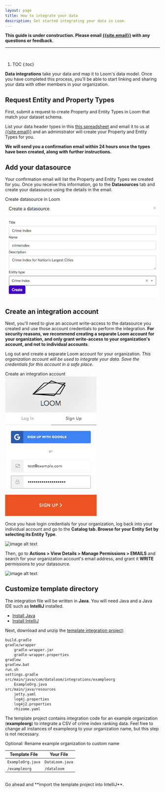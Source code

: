 ```yaml
---
layout: page
title: How to integrate your data
description: Get started integrating your data in Loom.
---
```

**This guide is under construction. Please email [{{site.email}}](mailto:{{site.email}}) with any questions or feedback.**

<hr><br>

1. TOC
{:toc}

**Data integrations** take your data and map it to Loom's data model. Once you have completed this process, you'll be able to start linking and sharing your data with other members in your organization.

## Request Entity and Property Types

First, submit a request to create Property and Entity Types in Loom that match your dataset schema.

List your data header types in this [this spreadsheet](/files/DatasetColumnHeaderSubmission.xlsx) and email it to us at [{{site.email}}](mailto:{{site.email}}) and an administrator will create your Property and Entity Types for you.

**We will send you a confirmation email within 24 hours once the types have been created, along with further instructions.**

## Add your datasource
Your confirmation email will list the Property and Entity Types we created for you. Once you receive this information, go to the **Datasources** tab and create your datasource using the details in the email.

<div class="flex-container">
  <div class="item">
  <div class="caption">Create datasource in Loom</div>
  <img src="/assets/guides/integrations-create-datasource.png" alt="Create datasource in Loom">
  </div>
</div>

## Create an integration account

Next, you'll need to give an account write-access to the datasource you created and use those account credentials to perform the integration. **For security reasons, we recommend creating a separate Loom account for your organization, and only grant write-access to your organization's account, and not to individual accounts**.

Log out and create a separate Loom account for your organization. *This organization account will be used to integrate your data. Save the credentials for this account in a safe place.*

<div class="flex-container">
  <div class="item">
  <div class="caption">Create an integration account</div>
  <img src="/assets/guides/integrations-login.png" alt="Create an integration account">
  </div>
</div>

Once you have login credentials for your organization, log back into your individual account and go to the **Catalog tab. Browse for your Entity Set by selecting its Entity Type**.

![image alt text](image_2.png)

Then, go to **Actions > View Details > Manage Permissions > EMAILS** and search for your organization account's email address, and grant it **WRITE** permissions to your datasource.

![image alt text](image_3.png)

## Customize template directory

The integration file will be written in **Java**. You will need Java and a Java IDE such as **IntelliJ** installed.

* [Install Java](https://java.com/en/download/help/index_installing.xml)
* [Install IntelliJ](https://www.jetbrains.com/idea/download/)

Next, download and unzip the [template integration project](http://google.com/):

```text
build.gradle
gradle/wrapper
	gradle-wrapper.jar
	gradle-wrapper.properties
gradlew
gradlew.bat
run.sh
settings.gradle
src/main/java/com/dataloom/integrations/exampleorg
	ExampleOrg.java
src/main/java/resources
	jetty.yaml
	log4j.properties
	log4j2.properties
	rhizome.yaml
```

The template project contains integration code for an example organization (**exampleorg**) to integrate a CSV of crime index ranking data. Feel free to change all instances of exampleorg to your organization name, but this step is not necessary.

<div class="caption">
Optional: Rename example organization to custom name
</div>

| Template File     | Your File       |
|-------------------|-----------------|
| `ExampleOrg.java` | `DataLoom.java` |
| `/exampleorg`     | `/dataloom`     |

<br>
Go ahead and **import the template project into IntelliJ**.

